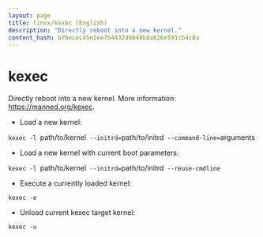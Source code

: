 ```yaml
---
layout: page
title: linux/kexec (English)
description: "Directly reboot into a new kernel."
content_hash: b76ecec45e2ee7b443240848b8ab26e591cb4c8a
---
```

# kexec

Directly reboot into a new kernel.
More information: <https://manned.org/kexec>.

- Load a new kernel:

`kexec -l `<span class="tldr-var badge badge-pill bg-dark-lm bg-white-dm text-white-lm text-dark-dm font-weight-bold">path/to/kernel</span>` --initrd=`<span class="tldr-var badge badge-pill bg-dark-lm bg-white-dm text-white-lm text-dark-dm font-weight-bold">path/to/initrd</span>` --command-line=`<span class="tldr-var badge badge-pill bg-dark-lm bg-white-dm text-white-lm text-dark-dm font-weight-bold">arguments</span>

- Load a new kernel with current boot parameters:

`kexec -l `<span class="tldr-var badge badge-pill bg-dark-lm bg-white-dm text-white-lm text-dark-dm font-weight-bold">path/to/kernel</span>` --initrd=`<span class="tldr-var badge badge-pill bg-dark-lm bg-white-dm text-white-lm text-dark-dm font-weight-bold">path/to/initrd</span>` --reuse-cmdline`

- Execute a currently loaded kernel:

`kexec -e`

- Unload current kexec target kernel:

`kexec -u`
